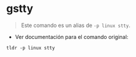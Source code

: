 # gstty

> Este comando es un alias de `-p linux stty`.

- Ver documentación para el comando original:

`tldr -p linux stty`
